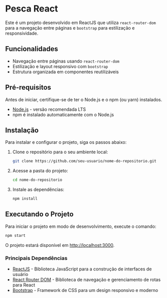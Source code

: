 # Pesca React

Este é um projeto desenvolvido em ReactJS que utiliza `react-router-dom` para a navegação entre páginas e `bootstrap` para estilização e responsividade.

## Funcionalidades

- Navegação entre páginas usando `react-router-dom`
- Estilização e layout responsivo com `bootstrap`
- Estrutura organizada em componentes reutilizáveis

## Pré-requisitos

Antes de iniciar, certifique-se de ter o Node.js e o npm (ou yarn) instalados.

- [Node.js](https://nodejs.org/) - versão recomendada LTS
- npm é instalado automaticamente com o Node.js

## Instalação

Para instalar e configurar o projeto, siga os passos abaixo:

1. Clone o repositório para o seu ambiente local:

   ```bash
   git clone https://github.com/seu-usuario/nome-do-repositorio.git
   ```

2. Acesse a pasta do projeto:

   ```bash
   cd nome-do-repositorio
   ```

3. Instale as dependências:

   ```bash
   npm install
   ```

## Executando o Projeto

Para iniciar o projeto em modo de desenvolvimento, execute o comando:

```bash
npm start
```

O projeto estará disponível em [http://localhost:3000](http://localhost:3000).

### Principais Dependências

- [ReactJS](https://reactjs.org/) - Biblioteca JavaScript para a construção de interfaces de usuário
- [React Router DOM](https://reactrouter.com/) - Biblioteca de navegação e gerenciamento de rotas para React
- [Bootstrap](https://getbootstrap.com/) - Framework de CSS para um design responsivo e moderno


